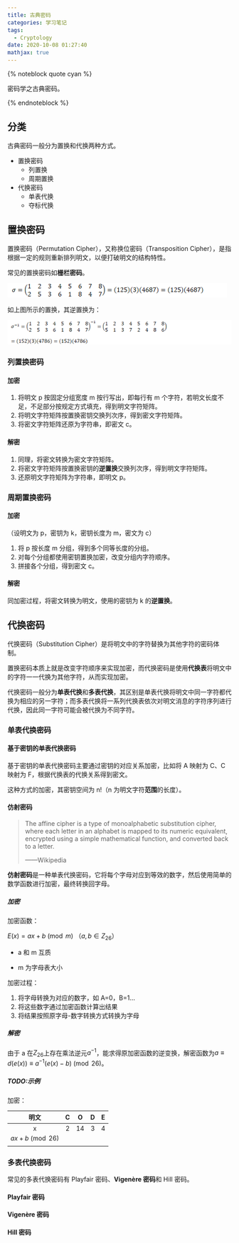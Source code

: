 ```yaml
---
title: 古典密码
categories: 学习笔记
tags:
  - Cryptology
date: 2020-10-08 01:27:40
mathjax: true
---
```


{% noteblock quote cyan %}

密码学之古典密码。

{% endnoteblock %}

<!-- more -->

## 分类

古典密码一般分为置换和代换两种方式。

- 置换密码
  - 列置换
  - 周期置换
- 代换密码
  - 单表代换
  - 夺标代换

## 置换密码

置换密码（Permutation Cipher），又称换位密码（Transposition Cipher），是指根据一定的规则重新排列明文，以便打破明文的结构特性。

常见的置换密码如**栅栏密码**。

![](古典密码/clip_image001.png)

如上图所示的置换，其逆置换为：

![img](古典密码/clip_image001-1605010295709.png)

### 列置换密码

#### 加密

1. 将明文 p 按固定分组宽度 m 按行写出，即每行有 m 个字符，若明文长度不足，不足部分按规定方式填充，得到明文字符矩阵。
2. 将明文字符矩阵按置换密钥交换列次序，得到密文字符矩阵。
3. 将密文字符矩阵还原为字符串，即密文 c。

#### 解密

1. 同理，将密文转换为密文字符矩阵。
2. 将密文字符矩阵按置换密钥的**逆置换**交换列次序，得到明文字符矩阵。
3. 还原明文字符矩阵为字符串，即明文 p。

### 周期置换密码

#### 加密

（设明文为 p，密钥为 k，密钥长度为 m，密文为 c）

1. 将 p 按长度 m 分组，得到多个同等长度的分组。
2. 对每个分组都使用密钥置换加密，改变分组内字符顺序。
3. 拼接各个分组，得到密文 c。

#### 解密

同加密过程，将密文转换为明文，使用的密钥为 k 的**逆置换**。

## 代换密码

代换密码（Substitution Cipher）是将明文中的字符替换为其他字符的密码体制。

置换密码本质上就是改变字符顺序来实现加密，而代换密码是使用**代换表**将明文中的字符一一代换为其他字符，从而实现加密。

代换密码一般分为**单表代换**和**多表代换**，其区别是单表代换将明文中同一字符都代换为相应的另一字符；而多表代换将一系列代换表依次对明文消息的字符序列进行代换，因此同一字符可能会被代换为不同字符。

### 单表代换密码

#### 基于密钥的单表代换密码

基于密钥的单表代换密码主要通过密钥的对应关系加密，比如将 A 映射为 C、C 映射为 F，根据代换表的代换关系得到密文。

这种方式的加密，其密钥空间为 n!（n 为明文字符**范围**的长度）。

#### 仿射密码

> The affine cipher is a type of monoalphabetic substitution cipher, where each letter in an alphabet is mapped to its numeric equivalent, encrypted using a simple mathematical function, and converted back to a letter.
>
> ——Wikipedia

**仿射密码**是一种单表代换密码，它将每个字母对应到等效的数字，然后使用简单的数学函数进行加密，最终转换回字母。

##### 加密

加密函数：

$E(x)=ax+b\pmod m$ （$a,b∈Z_{26}$）

- a 和 m 互质

- m 为字母表大小

加密过程：

1. 将字母转换为对应的数字，如 A=0，B=1...
2. 将这些数字通过加密函数计算出结果
3. 将结果按照原字母-数字转换方式转换为字母

##### 解密

由于 a 在$Z_{26}$上存在乘法逆元$a^{-1}$，能求得原加密函数的逆变换，解密函数为$a\equiv d(e(x))\equiv a^{-1}(e(x)-b)\pmod {26}$。

##### TODO:示例

加密：

|       明文       |  C  |  O  |  D  |  E  |
| :--------------: | :-: | :-: | :-: | :-: |
|        x         |  2  | 14  |  3  |  4  |
| $ax+b\pmod {26}$ |     |     |     |     |
|                  |     |     |     |     |

### 多表代换密码

常见的多表代换密码有 Playfair 密码、**Vigenère 密码**和 Hill 密码。

#### Playfair 密码

#### Vigenère 密码

#### Hill 密码
